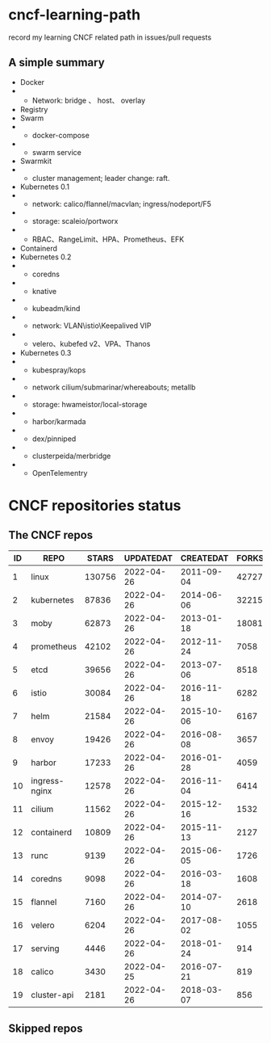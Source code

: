 # cncf-learning-path
record my learning CNCF related path in issues/pull requests

## A simple summary
- Docker
- - Network: bridge 、 host、 overlay
- Registry
- Swarm
- - docker-compose
- - swarm service
- Swarmkit
- - cluster management; leader change: raft.
- Kubernetes 0.1
- - network: calico/flannel/macvlan; ingress/nodeport/F5
- - storage: scaleio/portworx
- - RBAC、RangeLimit、HPA、Prometheus、EFK
- Containerd
- Kubernetes 0.2
- - coredns
- - knative
- - kubeadm/kind
- - network: VLAN\istio\Keepalived VIP
- - velero、kubefed v2、VPA、Thanos
- Kubernetes 0.3
- - kubespray/kops
- - network cilium/submarinar/whereabouts; metallb
- - storage: hwameistor/local-storage
- - harbor/karmada
- - dex/pinniped
- - clusterpeida/merbridge
- - OpenTelementry

# CNCF repositories status
<!--START_SECTION:github_repos-->
## The CNCF repos
| ID |     REPO      | STARS  | UPDATEDAT  | CREATEDAT  | FORKSCOUNT |
|----|---------------|--------|------------|------------|------------|
|  1 | linux         | 130756 | 2022-04-26 | 2011-09-04 |      42727 |
|  2 | kubernetes    |  87836 | 2022-04-26 | 2014-06-06 |      32215 |
|  3 | moby          |  62873 | 2022-04-26 | 2013-01-18 |      18081 |
|  4 | prometheus    |  42102 | 2022-04-26 | 2012-11-24 |       7058 |
|  5 | etcd          |  39656 | 2022-04-26 | 2013-07-06 |       8518 |
|  6 | istio         |  30084 | 2022-04-26 | 2016-11-18 |       6282 |
|  7 | helm          |  21584 | 2022-04-26 | 2015-10-06 |       6167 |
|  8 | envoy         |  19426 | 2022-04-26 | 2016-08-08 |       3657 |
|  9 | harbor        |  17233 | 2022-04-26 | 2016-01-28 |       4059 |
| 10 | ingress-nginx |  12578 | 2022-04-26 | 2016-11-04 |       6414 |
| 11 | cilium        |  11562 | 2022-04-26 | 2015-12-16 |       1532 |
| 12 | containerd    |  10809 | 2022-04-26 | 2015-11-13 |       2127 |
| 13 | runc          |   9139 | 2022-04-26 | 2015-06-05 |       1726 |
| 14 | coredns       |   9098 | 2022-04-26 | 2016-03-18 |       1608 |
| 15 | flannel       |   7160 | 2022-04-26 | 2014-07-10 |       2618 |
| 16 | velero        |   6204 | 2022-04-26 | 2017-08-02 |       1055 |
| 17 | serving       |   4446 | 2022-04-26 | 2018-01-24 |        914 |
| 18 | calico        |   3430 | 2022-04-25 | 2016-07-21 |        819 |
| 19 | cluster-api   |   2181 | 2022-04-26 | 2018-03-07 |        856 |



## Skipped repos
<!--END_SECTION:github_repos-->
